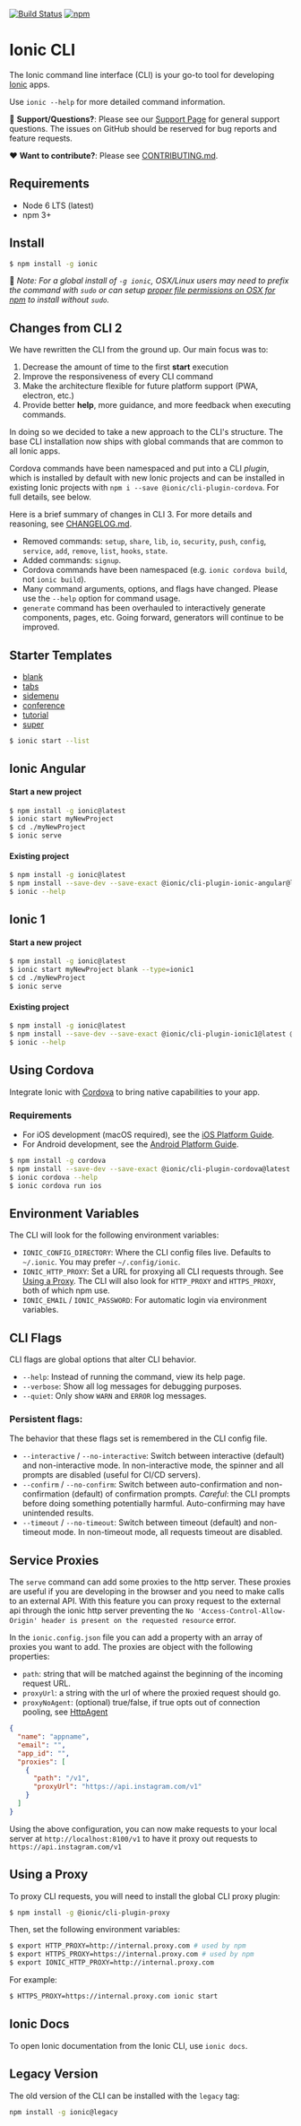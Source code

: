 [![Build Status][circle-badge]][circle-badge-url]
[![npm][npm-badge]][npm-badge-url]

# Ionic CLI

The Ionic command line interface (CLI) is your go-to tool for developing
[Ionic](https://ionicframework.com/) apps.

Use `ionic --help` for more detailed command information.

:mega: **Support/Questions?**: Please see our [Support
Page](https://ionicframework.com/support) for general support questions. The
issues on GitHub should be reserved for bug reports and feature requests.

:heart: **Want to contribute?**: Please see
[CONTRIBUTING.md](https://github.com/ionic-team/ionic-cli/blob/master/CONTRIBUTING.md).

## Requirements

* Node 6 LTS (latest)
* npm 3+

## Install

```bash
$ npm install -g ionic
```

:memo: *Note: For a global install of `-g ionic`, OSX/Linux users may need to prefix
the command with `sudo` or can setup [proper file permissions on OSX for
npm](https://www.johnpapa.net/how-to-use-npm-global-without-sudo-on-osx/) to
install without `sudo`.*

## Changes from CLI 2

We have rewritten the CLI from the ground up.  Our main focus was to:

1. Decrease the amount of time to the first **start** execution
1. Improve the responsiveness of every CLI command
1. Make the architecture flexible for future platform support (PWA, electron, etc.)
1. Provide better **help**, more guidance, and more feedback when executing commands.

In doing so we decided to take a new approach to the CLI's structure. The base
CLI installation now ships with global commands that are common to all Ionic
apps.

Cordova commands have been namespaced and put into a CLI _plugin_, which is
installed by default with new Ionic projects and can be installed in existing
Ionic projects with `npm i --save @ionic/cli-plugin-cordova`. For full details,
see below.

Here is a brief summary of changes in CLI 3. For more details and reasoning,
see
[CHANGELOG.md](https://github.com/ionic-team/ionic-cli/blob/master/CHANGELOG.md).

* Removed commands: `setup`, `share`, `lib`, `io`, `security`, `push`,
  `config`, `service`, `add`, `remove`, `list`, `hooks`, `state`.
* Added commands: `signup`.
* Cordova commands have been namespaced (e.g. `ionic cordova build`, not `ionic
  build`).
* Many command arguments, options, and flags have changed. Please use the
  `--help` option for command usage.
* `generate` command has been overhauled to interactively generate components,
  pages, etc. Going forward, generators will continue to be improved.

## Starter Templates

* [blank](https://github.com/ionic-team/ionic2-starter-blank)
* [tabs](https://github.com/ionic-team/ionic2-starter-tabs)
* [sidemenu](https://github.com/ionic-team/ionic2-starter-sidemenu)
* [conference](https://github.com/ionic-team/ionic-conference-app)
* [tutorial](https://github.com/ionic-team/ionic2-starter-tutorial)
* [super](https://github.com/ionic-team/ionic-starter-super)

```bash
$ ionic start --list
```

## Ionic Angular

#### Start a new project
```bash
$ npm install -g ionic@latest
$ ionic start myNewProject
$ cd ./myNewProject
$ ionic serve
```

#### Existing project

```bash
$ npm install -g ionic@latest
$ npm install --save-dev --save-exact @ionic/cli-plugin-ionic-angular@latest @ionic/cli-plugin-cordova@latest
$ ionic --help
```

## Ionic 1

#### Start a new project

```bash
$ npm install -g ionic@latest
$ ionic start myNewProject blank --type=ionic1
$ cd ./myNewProject
$ ionic serve
```

#### Existing project

```bash
$ npm install -g ionic@latest
$ npm install --save-dev --save-exact @ionic/cli-plugin-ionic1@latest @ionic/cli-plugin-cordova@latest
$ ionic --help
```

## Using Cordova

Integrate Ionic with [Cordova](https://cordova.apache.org/) to bring native
capabilities to your app.

### Requirements

* For iOS development (macOS required), see the [iOS Platform
  Guide](https://cordova.apache.org/docs/en/latest/guide/platforms/ios/index.html).
* For Android development, see the [Android Platform
  Guide](https://cordova.apache.org/docs/en/latest/guide/platforms/android/index.html).

```bash
$ npm install -g cordova
$ npm install --save-dev --save-exact @ionic/cli-plugin-cordova@latest
$ ionic cordova --help
$ ionic cordova run ios
```

## Environment Variables

The CLI will look for the following environment variables:

* `IONIC_CONFIG_DIRECTORY`: Where the CLI config files live. Defaults to
  `~/.ionic`. You may prefer `~/.config/ionic`.
* `IONIC_HTTP_PROXY`: Set a URL for proxying all CLI requests through. See
  [Using a Proxy](#using-a-proxy). The CLI will also look for `HTTP_PROXY` and
  `HTTPS_PROXY`, both of which npm use.
* `IONIC_EMAIL` / `IONIC_PASSWORD`: For automatic login via environment
  variables.

## CLI Flags

CLI flags are global options that alter CLI behavior.

* `--help`: Instead of running the command, view its help page.
* `--verbose`: Show all log messages for debugging purposes.
* `--quiet`: Only show `WARN` and `ERROR` log messages.

### Persistent flags:

The behavior that these flags set is remembered in the CLI config file.

* `--interactive` / `--no-interactive`: Switch between interactive (default)
  and non-interactive mode. In non-interactive mode, the spinner and all
  prompts are disabled (useful for CI/CD servers).
* `--confirm` / `--no-confirm`: Switch between auto-confirmation and
  non-confirmation (default) of confirmation prompts. *Careful*: the CLI
  prompts before doing something potentially harmful. Auto-confirming may have
  unintended results.
* `--timeout` / `--no-timeout`: Switch between timeout (default)
  and non-timeout mode. In non-timeout mode, all requests timeout are disabled.

## Service Proxies

The `serve` command can add some proxies to the http server. These proxies are
useful if you are developing in the browser and you need to make calls to an
external API. With this feature you can proxy request to the external api
through the ionic http server preventing the `No 'Access-Control-Allow-Origin'
header is present on the requested resource` error.

In the `ionic.config.json` file you can add a property with an array of proxies
you want to add. The proxies are object with the following properties:

* `path`: string that will be matched against the beginning of the incoming
  request URL.
* `proxyUrl`: a string with the url of where the proxied request should go.
* `proxyNoAgent`: (optional) true/false, if true opts out of connection
  pooling, see
  [HttpAgent](https://nodejs.org/api/http.html#http_class_http_agent)

```json
{
  "name": "appname",
  "email": "",
  "app_id": "",
  "proxies": [
    {
      "path": "/v1",
      "proxyUrl": "https://api.instagram.com/v1"
    }
  ]
}

```

Using the above configuration, you can now make requests to your local server
at `http://localhost:8100/v1` to have it proxy out requests to
`https://api.instagram.com/v1`

## Using a Proxy

To proxy CLI requests, you will need to install the global CLI proxy plugin:

```bash
$ npm install -g @ionic/cli-plugin-proxy
```

Then, set the following environment variables:

```bash
$ export HTTP_PROXY=http://internal.proxy.com # used by npm
$ export HTTPS_PROXY=https://internal.proxy.com # used by npm
$ export IONIC_HTTP_PROXY=http://internal.proxy.com
```

For example:

```bash
$ HTTPS_PROXY=https://internal.proxy.com ionic start
```

## Ionic Docs

To open Ionic documentation from the Ionic CLI, use `ionic docs`.

## Legacy Version

The old version of the CLI can be installed with the `legacy` tag:

```bash
npm install -g ionic@legacy
```

[circle-badge]: https://circleci.com/gh/ionic-team/ionic-cli.svg?style=shield
[circle-badge-url]: https://circleci.com/gh/ionic-team/ionic-cli
[npm-badge]: https://img.shields.io/npm/v/ionic.svg
[npm-badge-url]: https://www.npmjs.com/package/ionic
